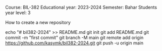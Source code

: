 Course: BIL-382
Educational year: 2023-2024
Semester: Bahar
Students year level: 3

How to create a new repository

echo "# bil382-2024" >> README.md
git init
git add README.md
git commit -m "first commit"
git branch -M main
git remote add origin https://github.com/kasymk/bil382-2024.git
git push -u origin main